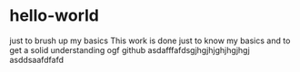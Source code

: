 # hello-world
just to brush up my basics
This work is done just to know my basics and to get a solid understanding ogf github
asdafffafdsgjhgjhjghjhgjhgj
asddsaafdfafd
